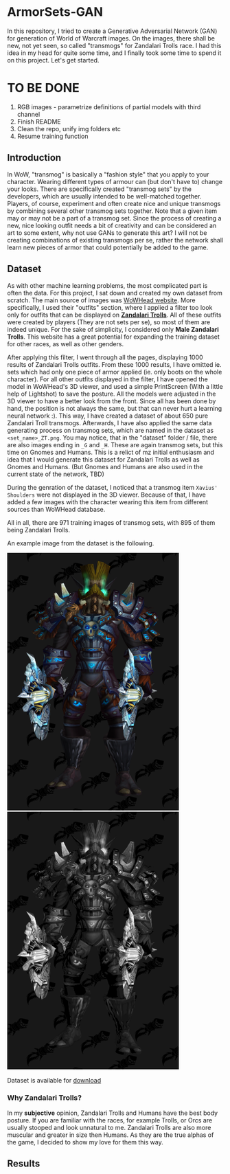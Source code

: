 # ArmorSets-GAN

In this repository, I tried to create a Generative Adversarial Network (GAN) for generation of World of Warcraft images. On the images, there shall be new, not yet seen, so called "transmogs" for Zandalari Trolls race. I had this idea in my head for quite some time, and I finally took some time to spend it on this project. Let's get started.

# TO BE DONE
1) RGB images - parametrize definitions of partial models with third channel
2) Finish README
3) Clean the repo, unify img folders etc
4) Resume training function

## Introduction
In WoW, "transmog" is basically a "fashion style" that you apply to your character. Wearing different types of armour can (but don't have to) change your looks. There are specifically created "transmog sets" by the developers, which are usually intended to be well-matched together. Players, of course, experiment and often create nice and unique transmogs by combining several other transmog sets together. Note that a given item may or may not be a part of a transmog set. Since the process of creating a new, nice looking outfit needs a bit of creativity and can be considered an art to some extent, why not use GANs to generate this art? I will not be creating combinations of existing transmogs per se, rather the network shall learn new pieces of armor that could potentially be added to the game.

## Dataset
As with other machine learning problems, the most complicated part is often the data. For this project, I sat down and created my own dataset from scratch. 
The main source of images was [WoWHead website](https://www.wowhead.com/). More specifically, I used their "outfits" section, where I applied a filter too look only for outfits that can be displayed on [**Zandalari Trolls**](https://www.wowhead.com/outfits/race:31/gender:0). All of these outfits were created by players (They are not sets per se), so most of them are indeed unique. For the sake of simplicity, I considered only **Male Zandalari Trolls**. This website has a great potential for expanding the training dataset for other races, as well as other genders.

After applying this filter, I went through all the pages, displaying 1000 results of Zandalari Trolls outfits. From these 1000 results, I have omitted ie. sets which had only one piece of armor applied (ie. only boots on the whole character). For all other outfits displayed in the filter, I have opened the model in WoWHead's 3D viewer, and used a simple PrintScreen (With a little help of Lightshot) to save the posture. All the models were adjusted in the 3D viewer to have a better look from the front. Since all has been done by hand, the position is not always the same, but that can never hurt a learning neural network :). This way, I have created a dataset of about 650 pure Zandalari Troll transmogs. Afterwards, I have also applied the same data generating process on transmog sets, which are named in the dataset as `<set_name>_ZT.png`. You may notice, that in the "dataset" folder / file, there are also images ending in `_G` and `_H`. These are again transmog sets, but this time on Gnomes and Humans. This is a relict of mz initial enthusiasm and idea that I would generate this dataset for Zandalari Trolls as well as Gnomes and Humans. (But Gnomes and Humans are also used in the current state of the network, TBD)

During the genration of the dataset, I noticed that a transmog item `Xavius' Shoulders` were not displayed in the 3D viewer. Because of that, I have added a few images with the character wearing this item from different sources than WoWHead database.

All in all, there are 971 training images of transmog sets, with 895 of them being Zandalari Trolls.

An example image from the dataset is the following. 

![](img/test1.png) ![](img/test1_gray.png)

Dataset is available for [download](https://drive.google.com/file/d/1qCJO6fglDQ8qKJPVduYdcdQuxru9PDwP/view?usp=sharing)

### Why Zandalari Trolls?
In my **subjective** opinion, Zandalari Trolls and Humans have the best body posture. If you are familiar with the races, for example Trolls, or Orcs are usually stooped and look unnatural to me. Zandalari Trolls are also more muscular and greater in size then Humans. As they are the true alphas of the game, I decided to show my love for them this way.

## Results
